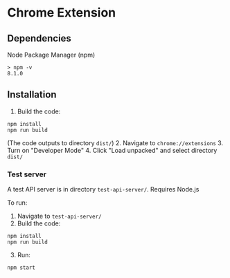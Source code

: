 # Chrome Extension

## Dependencies

Node Package Manager (npm)
```
> npm -v
8.1.0
```

## Installation

1. Build the code:
```
npm install
npm run build
```
(The code outputs to directory `dist/`)
2. Navigate to `chrome://extensions`
3. Turn on "Developer Mode"
4. Click "Load unpacked" and select directory `dist/`

### Test server

A test API server is in directory `test-api-server/`. Requires Node.js

To run:
1. Navigate to `test-api-server/`
2. Build the code:
```
npm install
npm run build
```
3. Run:
```
npm start
```
